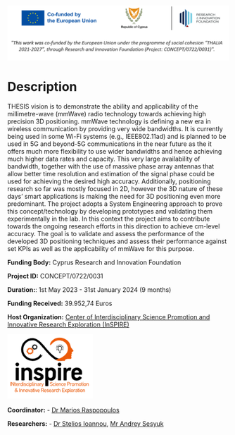 ![Banner](/images/Thesisbanner.png)

# Description
THESIS vision is to demonstrate the ability and applicability of the millimetre-wave (mmWave) radio technology towards achieving high precision 3D positioning. mmWave technology is defining a new era in wireless communication by providing very wide bandwidths. It is currently being used in some Wi-Fi systems (e.g., IEEE802.11ad) and is planned to be used in 5G and beyond-5G communications in the near future as the it offers much more flexibility to use wider bandwidths and hence achieving much higher data rates and capacity. This very large availability of bandwidth, together with the use of massive phase array antennas that allow better time resolution and estimation of the signal phase could be used for achieving the desired high accuracy. Additionally, positioning research so far was mostly focused in 2D, however the 3D nature of these days’ smart applications is making the need for 3D positioning even more predominant. The project adopts a System Engineering approach to prove this concept/technology by developing prototypes and validating them experimentally in the lab.
In this context the project aims to contribute towards the ongoing research efforts in this direction to achieve cm-level accuracy. The goal is to validate and assess the performance of the developed 3D positioning techniques and assess their performance against set KPIs as well as the applicability of mmWave for this purpose.

**Funding Body:** Cyprus Research and Innovation Foundation

**Project ID:** CONCEPT/0722/0031

**Duration:**: 1st May 2023 - 31st January 2024 (9 months)

**Funding Received:** 39.952,74 Euros

**Host Organization:** [Center of Interdisciplinary Science Promotion and Innovative Research Exploration (InSPIRE)](http://inspirecenter.org/)

![Inspire](/images/Picture2.png)

**Coordinator:** - [Dr Marios Raspopoulos](https://www.uclancyprus.ac.cy/academic/dr-marios-raspopoulos/) 

**Researchers:** - [Dr Stelios Ioannou](https://www.uclancyprus.ac.cy/academic/dr-stelios-ioannou/), [Mr Andrey Sesyuk](https://www.linkedin.com/in/asesyuk/)

